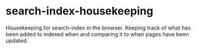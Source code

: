 # search-index-housekeeping
Housekeeping for search-index in the browser. Keeping track of what has been added to indexed when and comparing it to when pages have been updated.
